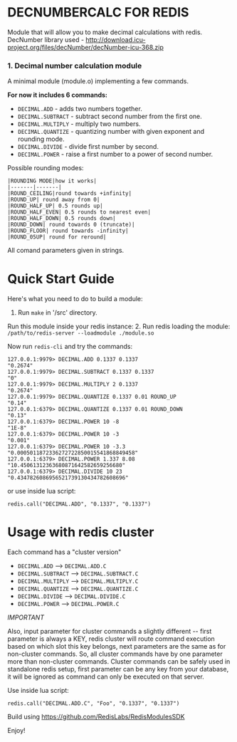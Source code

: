 # DECNUMBERCALC FOR REDIS

Module that will allow you to make decimal calculations with redis.
DecNumber library used - http://download.icu-project.org/files/decNumber/decNumber-icu-368.zip

### 1. Decimal number calculation module

A minimal module (module.o) implementing a few commands.

**For now it includes 6 commands:**

* `DECIMAL.ADD` - adds two numbers together.
* `DECIMAL.SUBTRACT` - subtract second number from the first one.
* `DECIMAL.MULTIPLY` - multiply two numbers.  
* `DECIMAL.QUANTIZE` - quantizing number with given exponent and rounding mode.
* `DECIMAL.DIVIDE` - divide first number by second.
* `DECIMAL.POWER` - raise a first number to a power of second number.

Possible rounding modes:

    |ROUNDING MODE|how it works|
    |-------|-------|
    |ROUND_CEILING|round towards +infinity|
    |ROUND_UP| round away from 0|
    |ROUND_HALF_UP| 0.5 rounds up|
    |ROUND_HALF_EVEN| 0.5 rounds to nearest even|
    |ROUND_HALF_DOWN| 0.5 rounds down|
    |ROUND_DOWN| round towards 0 (truncate)|
    |ROUND_FLOOR| round towards -infinity|
    |ROUND_05UP| round for reround|

All comand parameters given in strings.

# Quick Start Guide

Here's what you need to do to build a module:
1. Run `make` in '/src' directory.

Run this module inside your redis instance:
2. Run redis loading the module: `/path/to/redis-server --loadmodule ./module.so`

Now run `redis-cli` and try the commands:

```
127.0.0.1:9979> DECIMAL.ADD 0.1337 0.1337
"0.2674"
127.0.0.1:9979> DECIMAL.SUBTRACT 0.1337 0.1337
"0"
127.0.0.1:9979> DECIMAL.MULTIPLY 2 0.1337
"0.2674"
127.0.0.1:9979> DECIMAL.QUANTIZE 0.1337 0.01 ROUND_UP
"0.14"
127.0.0.1:6379> DECIMAL.QUANTIZE 0.1337 0.01 ROUND_DOWN
"0.13"
127.0.0.1:6379> DECIMAL.POWER 10 -8
"1E-8"
127.0.0.1:6379> DECIMAL.POWER 10 -3
"0.001"
127.0.0.1:6379> DECIMAL.POWER 10 -3.3
"0.0005011872336272722850015541868849458"
127.0.0.1:6379> DECIMAL.POWER 1.337 8.08
"10.45061312363680871642582659256680"
127.0.0.1:6379> DECIMAL.DIVIDE 10 23
"0.4347826086956521739130434782608696"
```

or use inside lua script:
```
redis.call("DECIMAL.ADD", "0.1337", "0.1337")
```

# Usage with redis cluster
Each command has a "cluster version"

* `DECIMAL.ADD` --> `DECIMAL.ADD.C` 
* `DECIMAL.SUBTRACT` --> `DECIMAL.SUBTRACT.C`
* `DECIMAL.MULTIPLY` --> `DECIMAL.MULTIPLY.C`
* `DECIMAL.QUANTIZE` --> `DECIMAL.QUANTIZE.C` 
* `DECIMAL.DIVIDE` --> `DECIMAL.DIVIDE.C` 
* `DECIMAL.POWER` --> `DECIMAL.POWER.C`


*IMPORTANT*

Also, input parameter for cluster commands a slightly different -- first parameter is always a KEY, redis cluster will route command execution based on which slot this key belongs, next parameters are the same as for non-cluster commands. So, all cluster commands have by one parameter more than non-cluster commands. Cluster commands can be safely used in standalone redis setup, first parameter can be any key from your database, it will be ignored as command can only be executed on that server.

Use inside lua script:
```
redis.call("DECIMAL.ADD.C", "Foo", "0.1337", "0.1337")
```

Build using https://github.com/RedisLabs/RedisModulesSDK

Enjoy!